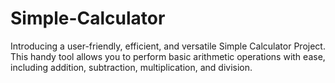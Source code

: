 # Simple-Calculator
Introducing a user-friendly, efficient, and versatile Simple Calculator Project. This handy tool allows you to perform basic arithmetic operations with ease, including addition, subtraction, multiplication, and division.
